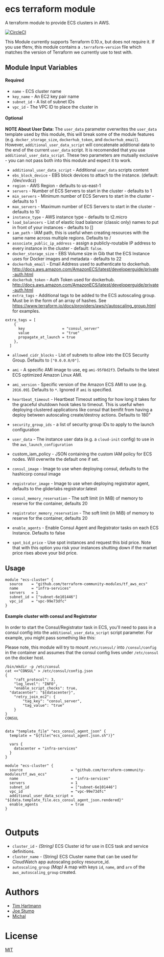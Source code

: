 ecs terraform module
===========

A terraform module to provide ECS clusters in AWS.

[![CircleCI](https://circleci.com/gh/terraform-community-modules/tf_aws_ecs.svg?style=svg)](https://circleci.com/gh/terraform-community-modules/tf_aws_ecs)


This Module currently supports Terraform 0.10.x, but does not require it. If you use tfenv, this module contains a `.terraform-version` file which matches the version of Terraform we currently use to test with.


Module Input Variables
----------------------
#### Required
- `name` - ECS cluster name
- `key_name` - An EC2 key pair name
- `subnet_id` - A list of subnet IDs
- `vpc_id` - The VPC ID to place the cluster in

#### Optional

**NOTE About User Data:** The `user_data` parameter overwrites the `user_data` template used by this module, this will break some of the module features (e.g. `docker_storage_size`, `dockerhub_token`, and `dockerhub_email`). However, `additional_user_data_script` will concatenate additional data to the end of the current `user_data` script. It is recomended that you use `additional_user_data_script`. These two parameters are mutually exclusive - you can not pass both into this module and expect it to work.

- `additional_user_data_script` - Additional `user_data` scripts content
- `ebs_block_device` - EBS block devices to attach to the instance. (default: /dev/xvdcz)
- `region` - AWS Region - defaults to us-east-1
- `servers`  - Number of ECS Servers to start in the cluster - defaults to 1
- `min_servers`  - Minimum number of ECS Servers to start in the cluster - defaults to 1
- `max_servers`  - Maximum number of ECS Servers to start in the cluster - defaults to 10
- `instance_type` - AWS instance type - defaults to t2.micro
- `load_balancers` - List of elastic load balancer (classic only) names to put in front of your instances - defaults to []
- `iam_path` - IAM path, this is useful when creating resources with the same name across multiple regions. Defaults to /
- `associate_public_ip_address` - assign a publicly-routable IP address to every instance in the cluster - default: `false`.
- `docker_storage_size` - EBS Volume size in Gib that the ECS Instance uses for Docker images and metadata - defaults to 22
- `dockerhub_email` - Email Address used to authenticate to dockerhub. http://docs.aws.amazon.com/AmazonECS/latest/developerguide/private-auth.html
- `dockerhub_token` - Auth Token used for dockerhub. http://docs.aws.amazon.com/AmazonECS/latest/developerguide/private-auth.html
- `extra_tags` - Additional tags to be added to the ECS autoscaling group. Must be in the form of an array of hashes. See https://www.terraform.io/docs/providers/aws/r/autoscaling_group.html for examples.
```
extra_tags = [
    {
      key                 = "consul_server"
      value               = "true"
      propagate_at_launch = true
    },
  ]
```
- `allowed_cidr_blocks` - List of subnets to allow into the ECS Security Group. Defaults to `["0.0.0.0/0"]`.
- `ami` - A specific AMI image to use, eg `ami-95f8d2f3`. Defaults to the latest ECS optimized Amazon Linux AMI.
- `ami_version` - Specific version of the Amazon ECS AMI to use (e.g. `2016.09`). Defaults to `*`. Ignored if `ami` is specified.
- `heartbeat_timeout` - Heartbeat Timeout setting for how long it takes for the graceful shutdown hook takes to timeout. This is useful when deploying clustered applications like consul that benifit from having a deploy between autoscaling create/destroy actions. Defaults to 180"
- `security_group_ids` - a list of security group IDs to apply to the launch configuration
- `user_data` - The instance user data (e.g. a `cloud-init` config) to use in the `aws_launch_configuration`
-  custom_iam_policy -  JSON containing the custom IAM policy for ECS nodes. Will overwrite the default one if set.

- `consul_image` - Image to use when deploying consul, defaults to the hashicorp consul image
- `registrator_image` - Image to use when deploying registrator agent, defaults to the gliderlabs registrator:latest
- `consul_memory_reservation` - The soft limit (in MiB) of memory to reserve for the container, defaults 20
- `registrator_memory_reservation` - The soft limit (in MiB) of memory to reserve for the container, defaults 20
- `enable_agents` - Enable Consul Agent and Registrator tasks on each ECS Instance. Defaults to false
- `spot_bid_price` - Use spot instances and request this bid price.  Note that with this option you risk your instances
                     shutting down if the market price rises above your bid price. 

Usage
-----

```hcl
module "ecs-cluster" {
  source    = "github.com/terraform-community-modules/tf_aws_ecs"
  name      = "infra-services"
  servers   = 1
  subnet_id = ["subnet-6e101446"]
  vpc_id    = "vpc-99e73dfc"
}

```

#### Example cluster with consul and Registrator

In order to start the Consul/Registrator task in ECS, you'll need to pass in a consul config into the `additional_user_data_script` script parameter.  For example, you might pass something like this:

Please note, this module will try to mount `/etc/consul/` into `/consul/config` in the container and assumes that the consul config lives under `/etc/consul` on the docker host.  

```Shell
/bin/mkdir -p /etc/consul
cat <<"CONSUL" > /etc/consul/config.json
{
	"raft_protocol": 3,
	"log_level": "INFO",
	"enable_script_checks": true,
  "datacenter": "${datacenter}",
	"retry_join_ec2": {
		"tag_key": "consul_server",
		"tag_value": "true"
	}
}
CONSUL
```


```hcl

data "template_file" "ecs_consul_agent_json" {
  template = "${file("ecs_consul_agent.json.sh")}"

  vars {
    datacenter = "infra-services"
  }
}

module "ecs-cluster" {
  source                      = "github.com/terraform-community-modules/tf_aws_ecs"
  name                        = "infra-services"
  servers                     = 1
  subnet_id                   = ["subnet-6e101446"]
  vpc_id                      = "vpc-99e73dfc"
  additional_user_data_script = "${data.template_file.ecs_consul_agent_json.rendered}"
  enable_agents               = true
}


```


Outputs
=======

- `cluster_id` - _(String)_ ECS Cluster id for use in ECS task and service definitions.
- `cluster_name` - (String) ECS Cluster name that can be used for CloudWatch app autoscaling policy resource_id.
- `autoscaling_group` _(Map)_ A map with keys `id`, `name`, and `arn` of the `aws_autoscaling_group` created.  

Authors
=======

* [Tim Hartmann](https://github.com/tfhartmann)
* [Joe Stump](https://github.com/joestump)
* [Michal](https://github.com/mbolek)

License
=======

[MIT](LICENSE)
